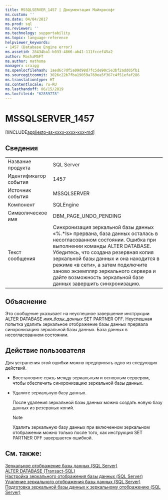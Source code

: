 ```yaml
---
title: MSSQLSERVER_1457 | Документация Майкрософт
ms.custom: ''
ms.date: 04/04/2017
ms.prod: sql
ms.reviewer: ''
ms.technology: supportability
ms.topic: language-reference
helpviewer_keywords:
- 1457 (Database Engine error)
ms.assetid: 28434ba1-b033-4866-ab41-111fccef45a2
author: MashaMSFT
ms.author: mathoma
manager: craigg
ms.openlocfilehash: 1aed6c7df5a09d98d7fc5de90c5e3bf2add05fb1
ms.sourcegitcommit: 3026c22b7fba19059a769ea5f367c4f51efaf286
ms.translationtype: HT
ms.contentlocale: ru-RU
ms.lasthandoff: 06/15/2019
ms.locfileid: "62859778"
---
```

# <a name="mssqlserver1457"></a>MSSQLSERVER_1457
[!INCLUDE[appliesto-ss-xxxx-xxxx-xxx-md](../../includes/appliesto-ss-xxxx-xxxx-xxx-md.md)]
  
## <a name="details"></a>Сведения  
  
|||  
|-|-|  
|Название продукта|SQL Server|  
|Идентификатор события|1457|  
|Источник события|MSSQLSERVER|  
|Компонент|SQLEngine|  
|Символическое имя|DBM_PAGE_UNDO_PENDING|  
|Текст сообщения|Синхронизация зеркальной базы данных «%.*ls» прервана, база данных осталась в несогласованном состоянии. Ошибка при выполнении команды ALTER DATABASE. Убедитесь, что создана резервная копия зеркальной базы данных и она находится в режиме «в сети», а затем подключите заново экземпляр зеркального сервера и дайте возможность зеркальной базе данных завершить синхронизацию.|  
  
## <a name="explanation"></a>Объяснение  
Это сообщение указывает на неуспешное завершение инструкции ALTER DATABASE *имя_базы_данных* SET PARTNER OFF. Неуспешная попытка удалить зеркальное отображение базы данных прервала синхронизацию зеркальной базы данных. База данных в несогласованном состоянии.  
  
## <a name="user-action"></a>Действие пользователя  
Для устранения этой ошибки можно предпринять одно из следующих действий.  
  
-   Восстановите связь между зеркальным и основным сервером, чтобы обеспечить синхронизацию зеркальной базы данных.  
  
-   Удалите зеркальную базу данных.  
  
    После удаления зеркальной базы данных можно создать новую базу данных из резервных копий.  
  
    > [!NOTE]  
    > Удалить зеркальную базу данных при включенном зеркальном отображении можно только после того, как инструкция SET PARTNER OFF завершается ошибкой.  
  
## <a name="see-also"></a>См. также:  
[Зеркальное отображение базы данных (SQL Server)](~/database-engine/database-mirroring/database-mirroring-sql-server.md)  
[ALTER DATABASE (Transact-SQL)](~/t-sql/statements/alter-database-transact-sql-set-options.md)  
[Настройка зеркального отображения базы данных (SQL Server)](~/database-engine/database-mirroring/setting-up-database-mirroring-sql-server.md)  
[Удаление зеркального отображения базы данных (SQL Server)](~/database-engine/database-mirroring/removing-database-mirroring-sql-server.md)  
[Подготовка зеркальной базы данных к зеркальному отображению (SQL Server)](~/database-engine/database-mirroring/prepare-a-mirror-database-for-mirroring-sql-server.md)  
  

